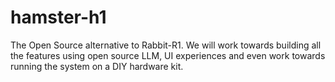 # hamster-h1
The Open Source alternative to Rabbit-R1. We will work towards building all the features using open source LLM, UI experiences and even work towards running the system on a DIY hardware kit.
